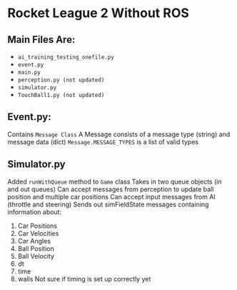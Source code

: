 # Rocket League 2 Without ROS
## Main Files Are:
- `ai_training_testing_onefile.py`
- `event.py`
- `main.py`
- `perception.py (not updated)`
- `simulator.py`
- `TouchBall1.py (not updated)`
## Event.py:
Contains `Message Class`
A Message consists of a message type (string) and message data (dict)
`Message.MESSAGE_TYPES` is a list of valid types
## Simulator.py
Added `runWithQueue` method to `Game` class
Takes in two queue objects (in and out queues)
Can accept messages from perception to update ball position and multiple car positions
Can accept input messages from AI (throttle and steering)
Sends out simFieldState messages containing information about:
1. Car Positions
2. Car Velocities
3. Car Angles
4. Ball Position
5. Ball Velocity
6. dt
7. time
8. walls
Not sure if timing is set up correctly yet
